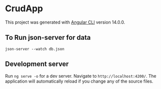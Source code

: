 # CrudApp

This project was generated with [Angular CLI](https://github.com/angular/angular-cli) version 14.0.0.

## To Run json-server for data

```shell
json-server --watch db.json

```

## Development server

Run `ng serve -o` for a dev server. Navigate to `http://localhost:4200/`. The application will automatically reload if you change any of the source files.


